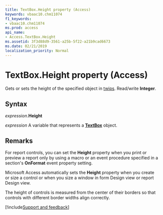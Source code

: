 ```yaml
---
title: TextBox.Height property (Access)
keywords: vbaac10.chm11074
f1_keywords:
- vbaac10.chm11074
ms.prod: access
api_name:
- Access.TextBox.Height
ms.assetid: 3f3d88d9-3561-a25b-5f22-a21b9cad6673
ms.date: 02/21/2019
localization_priority: Normal
---
```



# TextBox.Height property (Access)

Gets or sets the height of the specified object in [twips](../language/glossary/vbe-glossary.md#twip). Read/write **Integer**.


## Syntax

_expression_.**Height**

_expression_ A variable that represents a **[TextBox](Access.TextBox.md)** object.


## Remarks

For report controls, you can set the **Height** property when you print or preview a report only by using a macro or an event procedure specified in a section's **OnFormat** event property setting.

Microsoft Access automatically sets the **Height** property when you create or size a control or when you size a window in form Design view or report Design view.

The height of controls is measured from the center of their borders so that controls with different border widths align correctly. 




[!include[Support and feedback](~/includes/feedback-boilerplate.md)]